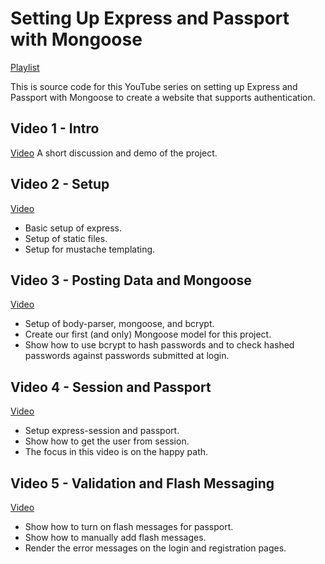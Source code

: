 # Setting Up Express and Passport with Mongoose

[Playlist](https://www.youtube.com/playlist?list=PLLDNgndR69Wf_OSGECy60tHYR0BcQPl1p)

This is source code for this YouTube series on setting up Express and Passport with Mongoose to create a website that supports authentication.

## Video 1 - Intro

[Video](https://www.youtube.com/watch?v=Lb3JaxT9g84&list=PLLDNgndR69Wf_OSGECy60tHYR0BcQPl1p&t=2s&index=1)
A short discussion and demo of the project.

## Video 2 - Setup

[Video](https://www.youtube.com/watch?v=KjqdLtuaBuk&list=PLLDNgndR69Wf_OSGECy60tHYR0BcQPl1p&index=2)

* Basic setup of express.
* Setup of static files.
* Setup for mustache templating.

## Video 3 - Posting Data and Mongoose

[Video](https://youtu.be/NqoaebSoFUk?list=PLLDNgndR69Wf_OSGECy60tHYR0BcQPl1p)

* Setup of body-parser, mongoose, and bcrypt.
* Create our first (and only) Mongoose model for this project.
* Show how to use bcrypt to hash passwords and to check hashed passwords against passwords submitted at login.

## Video 4 - Session and Passport

[Video](https://youtu.be/FCmlNKJhzoE?list=PLLDNgndR69Wf_OSGECy60tHYR0BcQPl1p)

* Setup express-session and passport.
* Show how to get the user from session.
* The focus in this video is on the happy path.

## Video 5 - Validation and Flash Messaging

[Video](https://youtu.be/CKQifOEsE3o?list=PLLDNgndR69Wf_OSGECy60tHYR0BcQPl1p)

* Show how to turn on flash messages for passport.
* Show how to manually add flash messages.
* Render the error messages on the login and registration pages.
